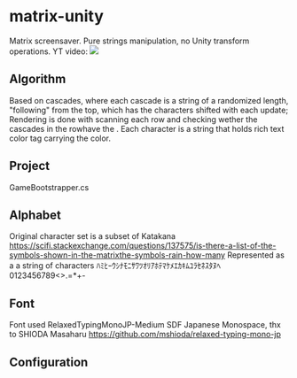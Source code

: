 # matrix-unity
Matrix screensaver. Pure strings manipulation, no Unity transform operations. YT video:
[![](https://i.imgur.com/inpPHZ7.png)](https://youtu.be/2bRY7nReeI4)

## Algorithm
Based on cascades, where each cascade is a string of a randomized length, "following" from the top, which has the characters shifted with each update; Rendering is done with scanning each row and checking wether the cascades in the rowhave the .
Each character is a string that holds rich text color tag carrying the color.

## Project
GameBootstrapper.cs

## Alphabet
Original character set is a subset of Katakana
https://scifi.stackexchange.com/questions/137575/is-there-a-list-of-the-symbols-shown-in-the-matrixthe-symbols-rain-how-many
Represented as a a string of characters ﾊﾐﾋｰｳｼﾅﾓﾆｻﾜﾂｵﾘｱﾎﾃﾏｹﾒｴｶｷﾑﾕﾗｾﾈｽﾀﾇﾍ0123456789<>.=*+-

## Font
Font used RelaxedTypingMonoJP-Medium SDF
Japanese Monospace, thx to SHIODA Masaharu
https://github.com/mshioda/relaxed-typing-mono-jp

## Configuration
